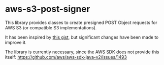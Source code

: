 aws-s3-post-signer
==================

This library provides classes to create presigned POST Object requests for AWS S3 (or compatible S3 implementations).

It has been inspired by [this gist](https://gist.github.com/trinopoty/f0272a4a33dcf455b3a7d4a70ed6b715),
but significant changes have been made to improve it.

The library is currently necessary, since the AWS SDK does not provide this itself:
https://github.com/aws/aws-sdk-java-v2/issues/1493
